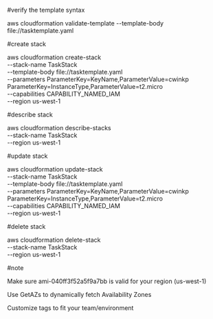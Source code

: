 #verify the template syntax 

aws cloudformation validate-template --template-body file://tasktemplate.yaml

#create stack

aws cloudformation create-stack \
  --stack-name TaskStack \
  --template-body file://tasktemplate.yaml \
  --parameters ParameterKey=KeyName,ParameterValue=cwinkp ParameterKey=InstanceType,ParameterValue=t2.micro \
  --capabilities CAPABILITY_NAMED_IAM \
  --region us-west-1

#describe stack

aws cloudformation describe-stacks \
  --stack-name TaskStack \
  --region us-west-1

#update stack

aws cloudformation update-stack \
  --stack-name TaskStack \
  --template-body file://tasktemplate.yaml \
  --parameters ParameterKey=KeyName,ParameterValue=cwinkp ParameterKey=InstanceType,ParameterValue=t2.micro \
  --capabilities CAPABILITY_NAMED_IAM \
  --region us-west-1

#delete stack

aws cloudformation delete-stack \
  --stack-name TaskStack \
  --region us-west-1

#note

Make sure ami-040ff3f52a5f9a7bb is valid for your region (us-west-1)

Use GetAZs to dynamically fetch Availability Zones

Customize tags to fit your team/environment
